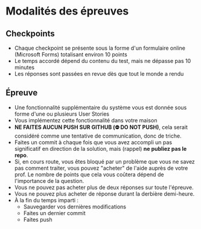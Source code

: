 # Modalités des épreuves

## Checkpoints

- Chaque checkpoint se présente sous la forme d'un formulaire online (Microsoft Forms) totalisant environ 10 points
- Le temps accordé dépend du contenu du test, mais ne dépasse pas 10 minutes
- Les réponses sont passées en revue dès que tout le monde a rendu

## Épreuve

- Une fonctionnalité supplémentaire du système vous est donnée sous forme d'une ou plusieurs User Stories
- Vous implémentez cette fonctionnalité dans votre maison
- **NE FAITES AUCUN PUSH SUR GITHUB (⛔ DO NOT PUSH)**, cela serait considéré comme une tentative de communication, donc de triche.
- Faites un commit à chaque fois que vous avez accompli un pas significatif en direction de la solution, mais (rappel) **ne publiez pas le repo**.
- Si, en cours route, vous êtes bloqué par un problème que vous ne savez pas comment traiter, vous pouvez "acheter" de l'aide auprès de votre prof. Le nombre de points que cela vous coûtera dépend de l'importance de la question.
- Vous ne pouvez pas acheter plus de deux réponses sur toute l'épreuve.
- Vous ne pouvez plus acheter de réponse durant la derbière demi-heure.
- À la fin du temps imparti :
    - Sauvegarder vos dernières modifications
    - Faites un dernier commit
    - Faites push